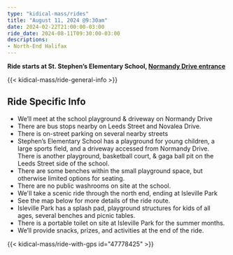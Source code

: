 ```yaml
---
type: "kidical-mass/rides"
title: "August 11, 2024 @9:30am"
date: 2024-02-22T21:00:00-03:00
ride_date: 2024-08-11T09:30:00-03:00
descriptions:
- North-End Halifax
---
```


**Ride starts at St. Stephen’s Elementary School, [Normandy Drive entrance](https://goo.gl/maps/uUfib5WDon55H8b79)**


{{< kidical-mass/ride-general-info >}}

## Ride Specific Info
* We’ll meet at the school playground & driveway on Normandy Drive
* There are bus stops nearby on Leeds Street and Novalea Drive.
* There is on-street parking on several nearby streets
* Stephen’s Elementary School has a playground for young children, a large sports field, and a driveway accessed from Normandy Drive. There is another playground, basketball court, & gaga ball pit on the Leeds Street side of the school.
* There are some benches within the small playground space, but otherwise limited options for seating.
* There are no public washrooms on site at the school. 
* We'll take a scenic ride through the north end, ending at Isleville Park
* See the map below for more details of the ride route.
* Isleville Park has a splash pad, playground structures for kids of all ages, several benches and picnic tables.
* There is a portable toilet on site at Isleville Park for the summer months.
* We’ll provide snacks, prizes, and activities at the end of the ride.

{{< kidical-mass/ride-with-gps id="47778425" >}}
